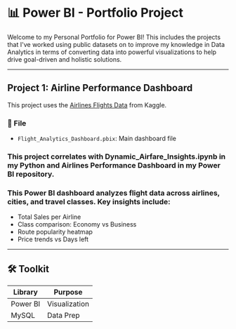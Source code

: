 # 📊 Power BI - Portfolio Project
Welcome to my Personal Portfolio for Power BI! This includes the projects that I've worked using public datasets on to improve my knowledge in Data Analytics in terms of converting data into powerful visualizations to help drive goal-driven and holistic solutions. 

---

## Project 1: Airline Performance Dashboard
This project uses the [Airlines Flights Data](https://www.kaggle.com/datasets/rohitgrewal/airlines-flights-data) from Kaggle.
### 📁 File
- `Flight_Analytics_Dashboard.pbix`: Main dashboard file
### This project correlates with Dynamic_Airfare_Insights.ipynb in my Python and Airlines Performance Dashboard in my Power BI repository. 
### This Power BI dashboard analyzes flight data across airlines, cities, and travel classes. Key insights include:
- Total Sales per Airline
- Class comparison: Economy vs Business
- Route popularity heatmap
- Price trends vs Days left

---

## 🛠️ Toolkit
| Library       | Purpose                          |
|---------------|----------------------------------|
| Power BI      | Visualization                    |
| MySQL         | Data Prep                        |


